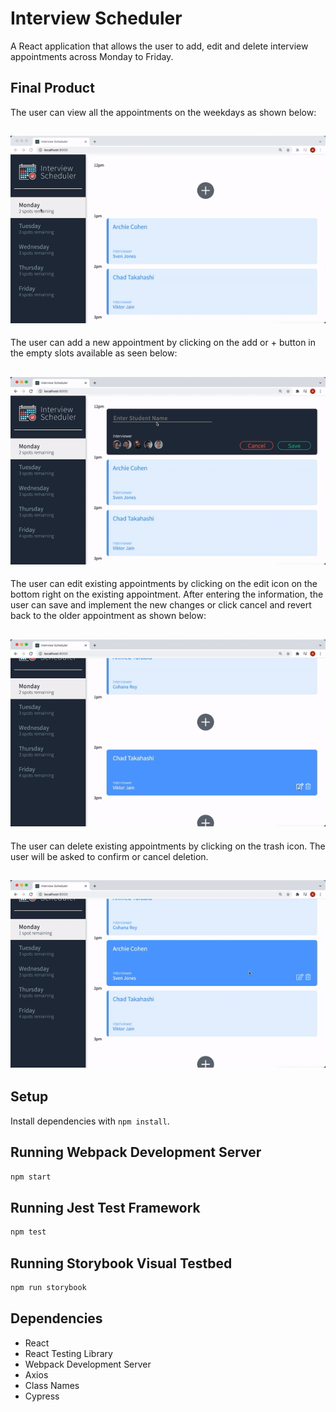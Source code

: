 # Interview Scheduler

A React application that allows the user to add, edit and delete interview appointments across Monday to Friday.

## Final Product

The user can view all the appointments on the weekdays as shown below:

## ![Browse appointment](./docs/switchInterview.gif)

The user can add a new appointment by clicking on the add or + button in the empty slots available as seen below:

## ![Save new appointment](./docs/addInterview.gif)

The user can edit existing appointments by clicking on the edit icon on the bottom right on the existing appointment. After entering the information, the user can save and implement the new changes or click cancel and revert back to the older appointment as shown below:

## ![Edit existing appointment](./docs/editInterview.gif)

The user can delete existing appointments by clicking on the trash icon. The user will be asked to confirm or cancel deletion.

## ![Delete existing appointment](./docs/deleteInterview.gif)

## Setup

Install dependencies with `npm install`.

## Running Webpack Development Server

```sh
npm start
```

## Running Jest Test Framework

```sh
npm test
```

## Running Storybook Visual Testbed

```sh
npm run storybook
```

## Dependencies

- React
- React Testing Library
- Webpack Development Server
- Axios
- Class Names
- Cypress
